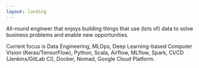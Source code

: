 ```yaml
---
layout: landing
---
```

All-round engineer that enjoys building things that use (lots of) data to solve business problems and enable new opportunities. 

Current focus is Data Engineering, MLOps, Deep Learning-based Computer Vision (Keras/TensorFlow), Python, Scala, Airflow, MLflow, Spark, CI/CD (Jenkins/GitLab CI), Docker, Nomad, Google Cloud Platform. 

